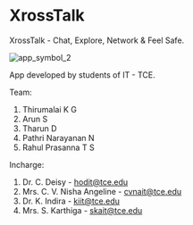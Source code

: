# XrossTalk
XrossTalk - Chat, Explore, Network &amp; Feel Safe.

![app_symbol_2](https://user-images.githubusercontent.com/73980589/178442232-ff40fffa-0071-4707-ae7f-d88a546ff99b.png)


App developed by students of IT - TCE.

Team:
1. Thirumalai K G
2. Arun S
3. Tharun D
4. Pathri Narayanan N
5. Rahul Prasanna T S


Incharge:
1. Dr. C. Deisy - hodit@tce.edu
2. Mrs. C. V. Nisha Angeline - cvnait@tce.edu
3. Dr. K. Indira - kiit@tce.edu
4. Mrs. S. Karthiga - skait@tce.edu
